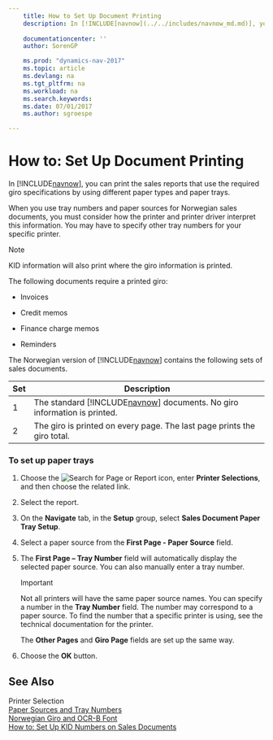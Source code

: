 ```yaml
---
    title: How to Set Up Document Printing 
    description: In [!INCLUDE[navnow](../../includes/navnow_md.md)], you can print the sales reports that use the required giro specifications by using different paper types and paper trays.
    
    documentationcenter: ''
    author: SorenGP

    ms.prod: "dynamics-nav-2017"
    ms.topic: article
    ms.devlang: na
    ms.tgt_pltfrm: na
    ms.workload: na
    ms.search.keywords:
    ms.date: 07/01/2017
    ms.author: sgroespe

---
```

# How to: Set Up Document Printing
In [!INCLUDE[navnow](../../includes/navnow_md.md)], you can print the sales reports that use the required giro specifications by using different paper types and paper trays.  
  
 When you use tray numbers and paper sources for Norwegian sales documents, you must consider how the printer and printer driver interpret this information. You may have to specify other tray numbers for your specific printer.  
  
> [!NOTE]  
>  KID information will also print where the giro information is printed.  
  
 The following documents require a printed giro:  
  
-   Invoices  
  
-   Credit memos  
  
-   Finance charge memos  
  
-   Reminders  
  
 The Norwegian version of [!INCLUDE[navnow](../../includes/navnow_md.md)] contains the following sets of sales documents.  
  
|**Set**|Description|  
|-------------|---------------------------------------|  
|1|The standard [!INCLUDE[navnow](../../includes/navnow_md.md)] documents. No giro information is printed.|  
|2|The giro is printed on every page. The last page prints the giro total.|  
  
### To set up paper trays  
  
1.  Choose the ![Search for Page or Report](media/ui-search/search_small.png "Search for Page or Report icon") icon, enter **Printer Selections**, and then choose the related link.  
  
2.  Select the report.  
  
3.  On the **Navigate** tab, in the **Setup** group, select **Sales Document Paper Tray Setup**.  
  
4.  Select a paper source from the **First Page - Paper Source** field.  
  
5.  The **First Page – Tray Number** field will automatically display the selected paper source. You can also manually enter a tray number.  
  
    > [!IMPORTANT]  
    >  Not all printers will have the same paper source names. You can specify a number in the **Tray Number** field. The number may correspond to a paper source. To find the number that a specific printer is using, see the technical documentation for the printer.  
  
     The **Other Pages** and **Giro Page** fields are set up the same way.  
  
6.  Choose the **OK** button.  
  
## See Also  
 Printer Selection   
 [Paper Sources and Tray Numbers](paper-sources-and-tray-numbers.md)   
 [Norwegian Giro and OCR-B Font](norwegian-giro-and-ocr-b-font.md)   
 [How to: Set Up KID Numbers on Sales Documents](how-to-set-up-kid-numbers-on-sales-documents.md)
